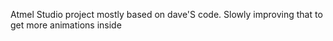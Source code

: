 Atmel Studio project mostly based on dave'S code.
Slowly improving that to get more animations inside 
